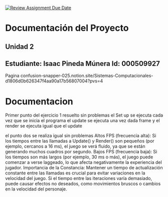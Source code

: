 [![Review Assignment Due Date](https://classroom.github.com/assets/deadline-readme-button-22041afd0340ce965d47ae6ef1cefeee28c7c493a6346c4f15d667ab976d596c.svg)](https://classroom.github.com/a/C5iNLRra)
# Documentación del Proyecto
## Unidad 2

Estudiante:  Isaac Pineda Múnera 
Id:  000509927
---
Pagina
confusion-snapper-025.notion.site/Sistemas-Computacionales-d1806d0b626347f4aa90a17b56807004?pvs=4 

# Documentacion

Primer punto del ejercicio 1 resuelto sin problemas 
el Set up se ejecuta cada vez que se inicia el programa 
el update se ejecuta una vez dada frame 
y el render se ejecuta igual que el update

el punto dos se realiza igual sin problemas 
Altos FPS (frecuencia alta): Si los tiempos entre las llamadas a Update() y Render() son pequeños (por ejemplo, cercanos a 16 ms), el juego se verá fluido, ya que se están generando muchos cuadros por segundo.
Bajos FPS (frecuencia baja): Si los tiempos son más largos (por ejemplo, 30 ms o más), el juego puede comenzar a verse laggeado, lo que afecta negativamente la experiencia del jugador.
Importancia de la Constancia:
Mantener un tiempo de actualización constante entre las llamadas es crucial para evitar variaciones en la velocidad del juego. Si el tiempo entre las iteraciones varía demasiado, puede causar efectos no deseados, como movimientos bruscos o cambios en la velocidad del personaje.
